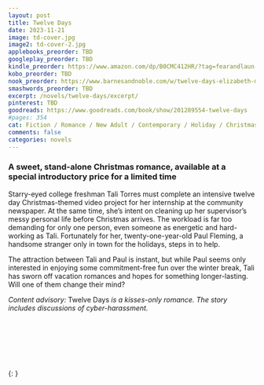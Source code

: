 ```yaml
---
layout: post
title: Twelve Days
date: 2023-11-21
image: td-cover.jpg
image2: td-cover-2.jpg
applebooks_preorder: TBD
googleplay_preorder: TBD
kindle_preorder: https://www.amazon.com/dp/B0CMC412HR/?tag=fearandlaun-20
kobo_preorder: TBD
nook_preorder: https://www.barnesandnoble.com/w/twelve-days-elizabeth-myles/1144329915?ean=2940185882962
smashwords_preorder: TBD
excerpt: /novels/twelve-days/excerpt/
pinterest: TBD
goodreads: https://www.goodreads.com/book/show/201289554-twelve-days
#pages: 354
cat: Fiction / Romance / New Adult / Contemporary / Holiday / Christmas
comments: false
categories: novels
---
```


### A sweet, stand-alone Christmas romance, available at a special introductory price for a limited time

Starry-eyed college freshman Tali Torres must complete an intensive twelve day Christmas-themed video project for her internship at the community newspaper. At the same time, she’s intent on cleaning up her supervisor’s messy personal life before Christmas arrives. The workload is far too demanding for only one person, even someone as energetic and hard-working as Tali. Fortunately for her, twenty-one-year-old Paul Fleming, a handsome stranger only in town for the holidays, steps in to help.

The attraction between Tali and Paul is instant, but while Paul seems only interested in enjoying some commitment-free fun over the winter break, Tali has sworn off vacation romances and hopes for something longer-lasting. Will one of them change their mind?

*Content advisory:*  Twelve Days *is a kisses-only romance. The story includes discussions of cyber-harassment.*

<br /><br /><br /><br /><br /><br />
{: }
